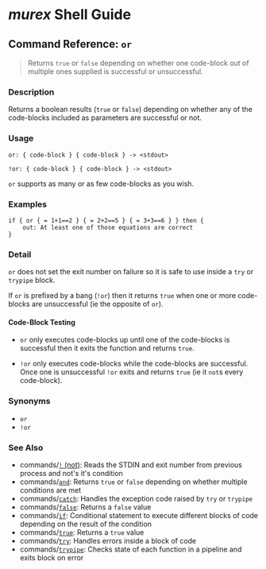 # _murex_ Shell Guide

## Command Reference: `or`

> Returns `true` or `false` depending on whether one code-block out of multiple ones supplied is successful or unsuccessful.

### Description

Returns a boolean results (`true` or `false`) depending on whether any of the
code-blocks included as parameters are successful or not.

### Usage

    or: { code-block } { code-block } -> <stdout>
    
    !or: { code-block } { code-block } -> <stdout>
    
`or` supports as many or as few code-blocks as you wish.

### Examples

    if { or { = 1+1==2 } { = 2+2==5 } { = 3+3==6 } } then {
        out: At least one of those equations are correct
    }

### Detail

`or` does not set the exit number on failure so it is safe to use inside a `try`
or `trypipe` block.

If `or` is prefixed by a bang (`!or`) then it returns `true` when one or more
code-blocks are unsuccessful (ie the opposite of `or`).

#### Code-Block Testing

* `or` only executes code-blocks up until one of the code-blocks is successful
  then it exits the function and returns `true`.

* `!or` only executes code-blocks while the code-blocks are successful. Once one
  is unsuccessful `!or` exits and returns `true` (ie it `not`s every code-block).

### Synonyms

* `or`
* `!or`


### See Also

* commands/[`!` (not)](../commands/not.md):
  Reads the STDIN and exit number from previous process and not's it's condition
* commands/[`and`](../commands/and.md):
  Returns `true` or `false` depending on whether multiple conditions are met
* commands/[`catch`](../commands/catch.md):
  Handles the exception code raised by `try` or `trypipe` 
* commands/[`false`](../commands/false.md):
  Returns a `false` value
* commands/[`if`](../commands/if.md):
  Conditional statement to execute different blocks of code depending on the result of the condition
* commands/[`true`](../commands/true.md):
  Returns a `true` value
* commands/[`try`](../commands/try.md):
  Handles errors inside a block of code
* commands/[`trypipe`](../commands/trypipe.md):
  Checks state of each function in a pipeline and exits block on error